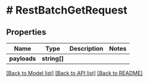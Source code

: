 # # RestBatchGetRequest

## Properties

Name | Type | Description | Notes
------------ | ------------- | ------------- | -------------
**payloads** | **string[]** |  |

[[Back to Model list]](../../README.md#models) [[Back to API list]](../../README.md#endpoints) [[Back to README]](../../README.md)
